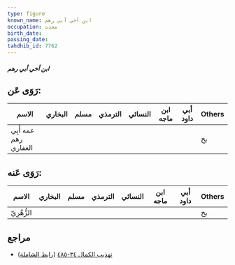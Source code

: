 ```yaml
---
type: figure
known_name: ابن أخي أبي رهم
occupation: محدث
birth_date:
passing_date:
tahdhib_id: 7762
---
```

##### ابن أخي أبي رهم

## رَوَى عَن:
| الاسم                 | البخاري | مسلم | الترمذي | النسائي | ابن ماجه | أبي داود | Others |
| --------------------- | ------- | ---- | ------- | ------- | -------- | -------- | ------ |
| عمه أَبِي رهم الغفاري |         |      |         |         |          |          | بخ     |
## رَوَى عَنه:
| الاسم       | البخاري | مسلم | الترمذي | النسائي | ابن ماجه | أبي داود | Others |
| ----------- | ------- | ---- | ------- | ------- | -------- | -------- | ------ |
| الزُّهْرِيّ |         |      |         |         |          |          | بخ     |
## مراجع
- [تهذيب الكمال ٣٤-٤٨٥](obsidian://open?vault=Tahdhib-al-Kamal&file=Figures/٧٧٦٢-ابن%20أخي%20أبي%20رهم) ([رابط الشاملة](https://shamela.ws/book/3722/18602))